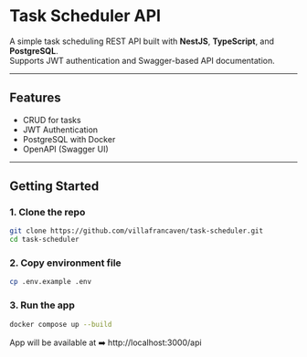 # Task Scheduler API

A simple task scheduling REST API built with **NestJS**, **TypeScript**, and **PostgreSQL**.  
Supports JWT authentication and Swagger-based API documentation.

---

## Features

- CRUD for tasks
- JWT Authentication
- PostgreSQL with Docker
- OpenAPI (Swagger UI)

---

## Getting Started

### 1. Clone the repo
```bash
git clone https://github.com/villafrancaven/task-scheduler.git
cd task-scheduler
```

### 2. Copy environment file
```bash
cp .env.example .env
```

### 3. Run the app
```bash
docker compose up --build
```

App will be available at 
➡️ http://localhost:3000/api
